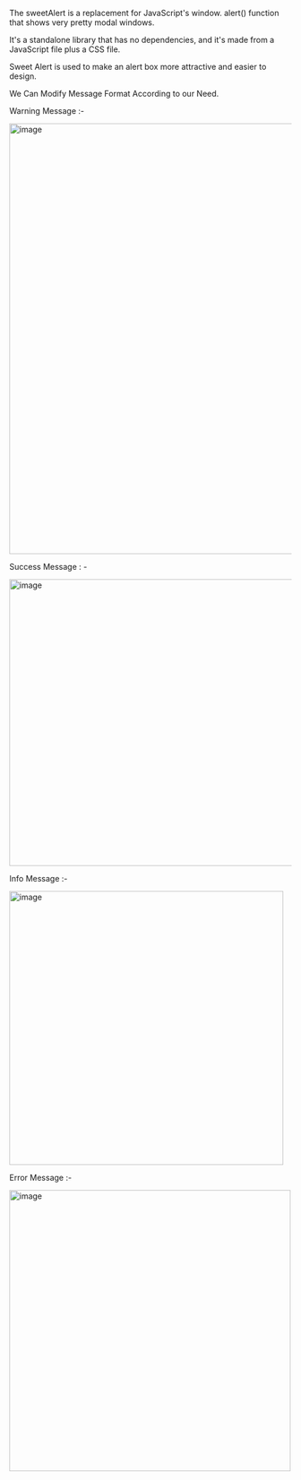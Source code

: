 The sweetAlert is a replacement for JavaScript's window. alert() function that shows very pretty modal windows. 

It's a standalone library that has no dependencies, and it's made from a JavaScript file plus a CSS file. 

Sweet Alert is used to make an alert box more attractive and easier to design.

We Can Modify Message Format According to our Need.

Warning Message :-

<img width="769" alt="image" src="https://github.com/developerranjeet/Sweet-Alert-Message/assets/131538465/52e3c892-8518-40d3-8cae-38ffc9c96bfe">


Success Message : -

<img width="512" alt="image" src="https://github.com/developerranjeet/Sweet-Alert-Message/assets/131538465/4d51bb5d-69ae-4890-949d-a512b5d29b2a">


Info Message :-

<img width="489" alt="image" src="https://github.com/developerranjeet/Sweet-Alert-Message/assets/131538465/52d02d21-5702-49f3-9754-579f2ab134c8">


Error Message :-


<img width="502" alt="image" src="https://github.com/developerranjeet/Sweet-Alert-Message/assets/131538465/0eabbb4e-99e2-4ec4-b7fd-a0e133e5f5d4">



